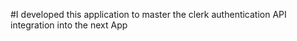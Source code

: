 #I developed this application to master the clerk authentication API integration into the next App

